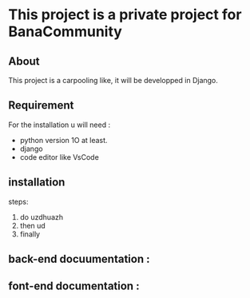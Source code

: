 # This project is a private project for BanaCommunity

## About 
This project is a carpooling like, it will be developped in Django. 

## Requirement

For the installation u will need :

* python version 1O at least. 
* django 
* code editor like VsCode 

## installation

steps:

1. do uzdhuazh
2. then ud
3. finally 

## back-end docuumentation :


## font-end documentation :
